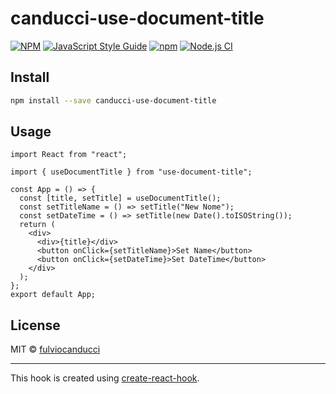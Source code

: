 # canducci-use-document-title

[![NPM](https://img.shields.io/npm/v/canducci-use-document-title.svg)](https://www.npmjs.com/package/canducci-use-document-title) [![JavaScript Style Guide](https://img.shields.io/badge/code_style-standard-brightgreen.svg)](https://standardjs.com) [![npm](https://img.shields.io/npm/dt/canducci-use-document-title?style=plastic)](https://www.npmjs.com/package/canducci-use-document-title) [![Node.js CI](https://github.com/fulviocanducci/use-document-title/workflows/Node.js%20CI/badge.svg)](https://www.npmjs.com/package/canducci-use-document-title)

## Install

```bash
npm install --save canducci-use-document-title
```

## Usage

```tsx
import React from "react";

import { useDocumentTitle } from "use-document-title";

const App = () => {
  const [title, setTitle] = useDocumentTitle();
  const setTitleName = () => setTitle("New Nome");
  const setDateTime = () => setTitle(new Date().toISOString());
  return (
    <div>
      <div>{title}</div>
      <button onClick={setTitleName}>Set Name</button>
      <button onClick={setDateTime}>Set DateTime</button>
    </div>
  );
};
export default App;
```

## License

MIT © [fulviocanducci](https://github.com/fulviocanducci)

---

This hook is created using [create-react-hook](https://github.com/hermanya/create-react-hook).

